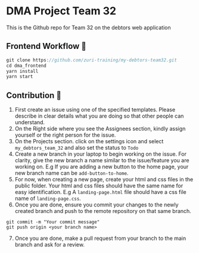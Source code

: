 # DMA Project Team 32

This is the Github repo for Team 32 on the debtors web application

## Frontend Workflow 🍃

```js
git clone https://github.com/zuri-training/my-debtors-team32.git
cd dma_frontend
yarn install
yarn start
```

## Contribution 🛂

1. First create an issue using one of the specified templates. Please describe in clear details what you are doing so that other people can understand.
2. On the Right side where you see the Assignees section, kindly assign yourself or the right person for the issue.
3. On the Projects section. click on the settings icon and select `my_debtors_team_32` and also set the status to `Todo`
4. Create a new branch in your laptop to begin working on the issue. For clarity, give the new branch a name similar to the issue/feature you are working on. E.g If you are adding a new button to the home page, your new branch name can be `add-button-to-home`.
5. For now, when creating a new page, create your html and css files in the public folder. Your html and css files should have the same name for easy identification. E.g A `landing-page.html` file should have a css file name of `landing-page.css`.
6. Once you are done, ensure you commit your changes to the newly created branch and push to the remote repository on that same branch.
```
git commit -m "Your commit message"
git push origin <your branch name>
```
7. Once you are done, make a pull request from your branch to the main branch and ask for a review.


